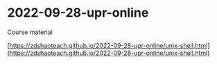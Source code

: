 # 2022-09-28-upr-online

Course material

[https://zdshaoteach.github.io/2022-09-28-upr-online/unix-shell.html](https://zdshaoteach.github.io/2022-09-28-upr-online/unix-shell.html)
